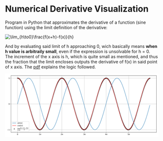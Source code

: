 # Numerical Derivative Visualization

Program in Python that approximates the derivative of a function (sine function) using the limit definition of the derivative:

![\lim_{h\to0}\frac{f(x+h)-f(x)}{h}](https://latex.codecogs.com/svg.latex?\Large&space;\lim_{h\to0}\frac{f(x+h)-f(x)}{h})

And by evaluating said limit of h approaching 0, wich basically means **when h value is arbitraily small**, even if the expression is unsolvable for h = 0. The increment of the x axis is h, which is quite small as mentioned, and thus the fraction that the limit encloses outputs the derivative of f(x) in said point of x axis. The [pdf](https://github.com/the-other-mariana/code-journal/blob/master/deriv/CJ11_Deriv.pdf) explains the logic followed.

![img](res/plot.png)